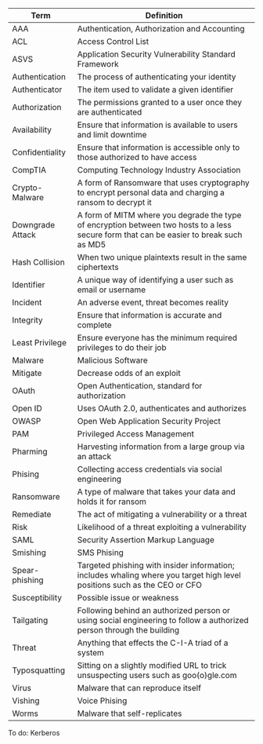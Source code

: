 |  Term             | Definition|
|-------------------|-----------|
| AAA               | Authentication, Authorization and Accounting|
| ACL               | Access Control List|    
| ASVS              | Application Security Vulnerability Standard Framework|
| Authentication    | The process of authenticating your identity|
| Authenticator     | The item used to validate a given identifier|
| Authorization     | The permissions granted to a user once they are authenticated|                     
| Availability      | Ensure that information is available to users and limit downtime|
| Confidentiality   | Ensure that information is accessible only to those authorized to have access|
| CompTIA           | Computing Technology Industry Association|
| Crypto-Malware    | A form of Ransomware that uses cryptography to encrypt personal data and charging a ransom to decrypt it|
| Downgrade Attack  | A form of MITM where you degrade the type of encryption between two hosts to a less secure form that can be easier to break such as MD5|
| Hash Collision    | When two unique plaintexts result in the same ciphertexts|
| Identifier        | A unique way of identifying a user such as email or username|
| Incident          | An adverse event, threat becomes reality|
| Integrity         | Ensure that information is accurate and complete|
| Least Privilege   | Ensure everyone has the minimum required privileges to do their job|
| Malware           | Malicious Software|
| Mitigate          | Decrease odds of an exploit|
| OAuth             | Open Authentication, standard for authorization|
| Open ID           | Uses OAuth 2.0, authenticates and authorizes|
| OWASP             | Open Web Application Security Project|
| PAM               | Privileged Access Management|
| Pharming          | Harvesting information from a large group via an attack|
| Phising           | Collecting access credentials via social engineering|
| Ransomware        | A type of malware that takes your data and holds it for ransom|
| Remediate         | The act of mitigating a vulnerability or a threat|
| Risk              | Likelihood of a threat exploiting a vulnerability|
| SAML              | Security Assertion Markup Language|
| Smishing          | SMS Phising|
| Spear-phishing    | Targeted phishing with insider information; includes whaling where you target high level positions such as the CEO or CFO|
| Susceptibility    | Possible issue or weakness|
| Tailgating        | Following behind an authorized person or using social engineering to follow a authorized person through the building|
| Threat            | Anything that effects the C-I-A triad of a system|
| Typosquatting     | Sitting on a slightly modified URL to trick unsuspecting users such as goo(o)gle.com|
| Virus             | Malware that can reproduce itself|
| Vishing           | Voice Phising|
| Worms             | Malware that self-replicates|

To do:
Kerberos













